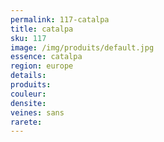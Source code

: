 ```yaml
---
permalink: 117-catalpa
title: catalpa
sku: 117
image: /img/produits/default.jpg
essence: catalpa
region: europe
details: 
produits: 
couleur: 
densite: 
veines: sans
rarete: 
---
```

